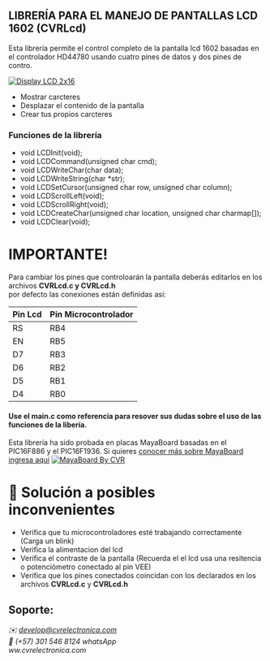 ## LIBRERÍA PARA EL MANEJO DE PANTALLAS LCD 1602 (CVRLcd)

Esta librería permite el control completo de la pantalla lcd 1602 basadas en el controlador HD44780 usando cuatro pines de datos y dos pines de contro.

[![Display LCD 2x16](https://cvrelectronica.com/productos/imagenes/display2x16.jpg)](https://cvrelectronica.com)

- Mostrar carcteres
- Desplazar el contenido de la pantalla
- Crear tus propios carcteres

### Funciones de la librería
* void LCDInit(void);
* void LCDCommand(unsigned char cmd);
* void LCDWriteChar(char data);
* void LCDWriteString(char *str);
* void LCDSetCursor(unsigned char row, unsigned char column);
* void LCDScrollLeft(void);
* void LCDScrollRight(void);
* void LCDCreateChar(unsigned char location, unsigned char charmap[]);
* void LCDClear(void);

# IMPORTANTE!
Para cambiar los pines que controloarán la pantalla deberás editarlos en los archivos **CVRLcd.c y CVRLcd.h** <br>
por defecto las conexiones están definidas así:

| Pin Lcd | Pin Microcontrolador |
|---------|----------------------|
| RS      | RB4                  |
| EN      | RB5                  |
| D7      | RB3                  |
| D6      | RB2                  |
| D5      | RB1                  |
| D4      | RB0                  |

#### Use el main.c como referencia para resover sus dudas sobre el uso de las funciones de la libería.

Esta librería ha sido probada en placas MayaBoard basadas en el PIC16F886 y el PIC16F1936. Si quieres [conocer más sobre MayaBoard ingresa aquí](https://cvrelectronica.com/mayaboard)
[![MayaBoard By CVR](https://cvrelectronica.com/productos/imagenes/Mayaboard.png)](https://cvrelectronica.com)

# 🚨 Solución a posibles inconvenientes
* Verifica que tu microcontroladores esté trabajando correctamente (Carga un blink)
* Verifica la alimentacion del lcd
* Verifica el contraste de la pantalla (Recuerda el el lcd usa una resitencia o potenciómetro conectado al pin VEE)
* Verifica que los pines conectados coincidan con los declarados en los archivos **CVRLcd.c** y **CVRLcd.h**

## Soporte:
_*✉️ develop@cvrelectronica.com*_ <br>
_*💬 (+57) 301 546 8124 whatsApp*_ <br>
*ww.cvrelectronica.com*